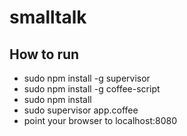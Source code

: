 smalltalk
========

## How to run

* sudo npm install -g supervisor
* sudo npm install -g coffee-script
* sudo npm install
* sudo supervisor app.coffee
* point your browser to localhost:8080

